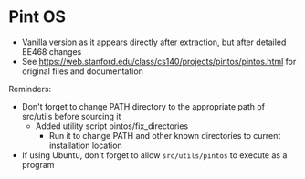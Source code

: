 # Pint OS

* Vanilla version as it appears directly after extraction, but after detailed EE468 changes
* See https://web.stanford.edu/class/cs140/projects/pintos/pintos.html for original files and documentation

Reminders:
* Don't forget to change PATH directory to the appropriate path of src/utils before sourcing it
  * Added utility script pintos/fix_directories
    * Run it to change PATH and other known directories to current installation location
* If using Ubuntu, don't forget to allow `src/utils/pintos` to execute as a program
